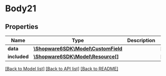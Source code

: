 # Body21

## Properties
Name | Type | Description | Notes
------------ | ------------- | ------------- | -------------
**data** | [**\Shopware6SDK\Model\CustomField**](CustomField.md) |  | [optional] 
**included** | [**\Shopware6SDK\Model\Resource[]**](Resource.md) |  | [optional] 

[[Back to Model list]](../../README.md#documentation-for-models) [[Back to API list]](../../README.md#documentation-for-api-endpoints) [[Back to README]](../../README.md)

